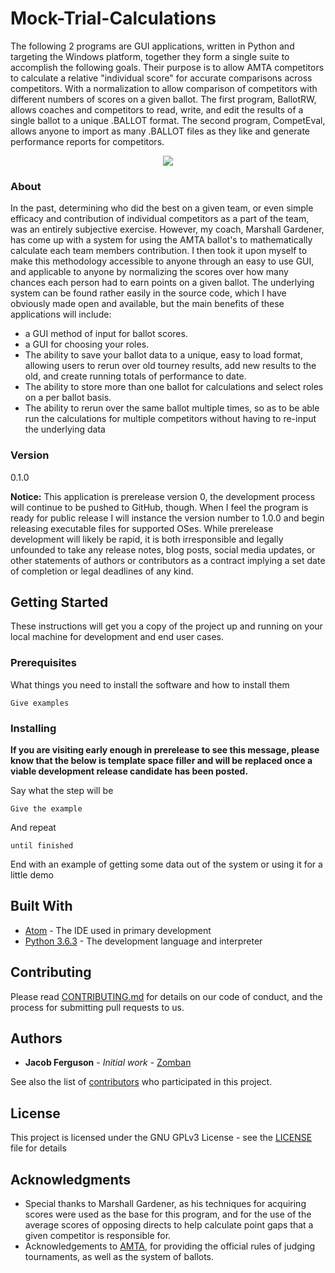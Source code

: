# Mock-Trial-Calculations

The following 2 programs are GUI applications, written in Python and targeting the Windows platform, together they form a single suite to accomplish the following goals. Their purpose is to allow AMTA competitors to calculate a relative "individual score" for accurate comparisons across competitors. With a normalization to allow comparison of competitors with different numbers of scores on a given ballot. The first program, BallotRW, allows coaches and competitors to read, write, and edit the results of a single ballot to a unique .BALLOT format. The second program, CompetEval, allows anyone to import as many .BALLOT files as they like and generate performance reports for competitors.

<p align="center"><img src="https://cdn.rawgit.com/zomban/Mock-Trial-Calculations/06853ae7/Resources/LOGO.svg"/></p>

### About

In the past, determining who did the best on a given team, or even simple efficacy and contribution of individual competitors as a part of the team, was an entirely subjective exercise. However, my coach, Marshall Gardener, has come up with a system for using the AMTA ballot's to mathematically calculate each team members contribution. I then took it upon myself to make this methodology accessible to anyone through an easy to use GUI, and applicable to anyone by normalizing the scores over how many chances each person had to earn points on a given ballot.
The underlying system can be found rather easily in the source code, which I have obviously made open and available, but the main benefits of these applications will include:

* a GUI method of input for ballot scores.
* a GUI for choosing your roles.
* The ability to save your ballot data to a unique, easy to load format, allowing users to rerun over old tourney results, add new results to the old, and create running totals of performance to date.
* The ability to store more than one ballot for calculations and select roles on a per ballot basis.
* The ability to rerun over the same ballot multiple times, so as to be able run the calculations for multiple competitors without having to re-input the underlying data

### Version

0.1.0

**Notice:** This application is prerelease version 0, the development process will continue to be pushed to GitHub, though. When I feel the program is ready for public release I will instance the version number to 1.0.0 and begin releasing executable files for supported OSes. While prerelease development will likely be rapid, it is both irresponsible and legally unfounded to take any release notes, blog posts, social media updates, or other statements of authors or contributors as a contract implying a set date of completion or legal deadlines of any kind.

## Getting Started

These instructions will get you a copy of the project up and running on your local machine for development and end user cases.

### Prerequisites

What things you need to install the software and how to install them

```
Give examples
```

### Installing

**If you are visiting early enough in prerelease to see this message, please know that the below is template space filler and will be replaced once a viable development release candidate has been posted.**

Say what the step will be

```
Give the example
```

And repeat

```
until finished
```

End with an example of getting some data out of the system or using it for a little demo

## Built With

* [Atom](https://atom.io/) - The IDE used in primary development
* [Python 3.6.3](https://www.python.org/downloads/release/python-363/) - The development language and interpreter

## Contributing

Please read [CONTRIBUTING.md](CONTRIBUTING.md) for details on our code of conduct, and the process for submitting pull requests to us.

## Authors

* **Jacob Ferguson** - *Initial work* - [Zomban](https://github.com/zomban)

See also the list of [contributors](https://github.com/your/project/contributors) who participated in this project.

## License

This project is licensed under the GNU GPLv3 License - see the [LICENSE](LICENSE) file for details

## Acknowledgments

* Special thanks to Marshall Gardener, as his techniques for acquiring scores were used as the base for this program, and for the use of the average scores of opposing directs to help calculate point gaps that a given competitor is responsible for.
* Acknowledgements to [AMTA](http://www.collegemocktrial.org/), for providing the official rules of judging tournaments, as well as the system of ballots.
